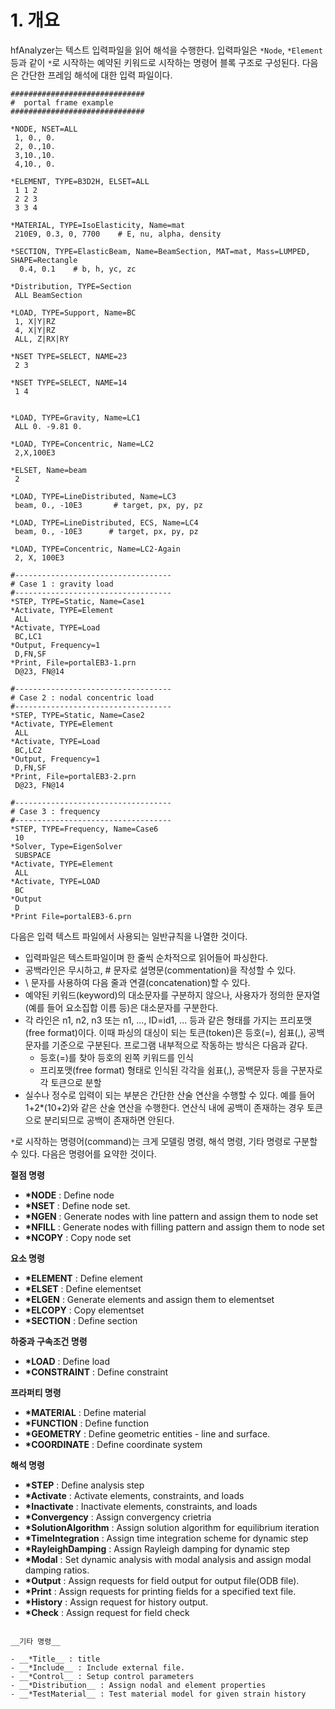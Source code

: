 # 1. 개요

hfAnalyzer는 텍스트 입력파일을 읽어 해석을 수행한다. 입력파일은 `*Node`, `*Element` 등과 같이 `*`로 시작하는 예약된 키워드로 시작하는 명령어 블록 구조로 구성된다. 다음은 간단한 프레임 해석에 대한 입력 파일이다.

```
##############################
#  portal frame example
##############################

*NODE, NSET=ALL
 1, 0., 0.
 2, 0.,10.
 3,10.,10.
 4,10., 0.

*ELEMENT, TYPE=B3D2H, ELSET=ALL
 1 1 2 
 2 2 3
 3 3 4

*MATERIAL, TYPE=IsoElasticity, Name=mat
 210E9, 0.3, 0, 7700    # E, nu, alpha, density
 
*SECTION, TYPE=ElasticBeam, Name=BeamSection, MAT=mat, Mass=LUMPED, SHAPE=Rectangle
  0.4, 0.1    # b, h, yc, zc
 
*Distribution, TYPE=Section
 ALL BeamSection
 
*LOAD, TYPE=Support, Name=BC
 1, X|Y|RZ
 4, X|Y|RZ
 ALL, Z|RX|RY

*NSET TYPE=SELECT, NAME=23
 2 3

*NSET TYPE=SELECT, NAME=14
 1 4

 
*LOAD, TYPE=Gravity, Name=LC1
 ALL 0. -9.81 0.
 
*LOAD, TYPE=Concentric, Name=LC2
 2,X,100E3

*ELSET, Name=beam
 2
 
*LOAD, TYPE=LineDistributed, Name=LC3
 beam, 0., -10E3       # target, px, py, pz
 
*LOAD, TYPE=LineDistributed, ECS, Name=LC4
 beam, 0., -10E3      # target, px, py, pz
 
*LOAD, TYPE=Concentric, Name=LC2-Again
 2, X, 100E3
 
#-----------------------------------
# Case 1 : gravity load
#-----------------------------------
*STEP, TYPE=Static, Name=Case1
*Activate, TYPE=Element
 ALL
*Activate, TYPE=Load
 BC,LC1 
*Output, Frequency=1
 D,FN,SF
*Print, File=portalEB3-1.prn 
 D@23, FN@14

#-----------------------------------
# Case 2 : nodal concentric load
#-----------------------------------
*STEP, TYPE=Static, Name=Case2
*Activate, TYPE=Element
 ALL
*Activate, TYPE=Load
 BC,LC2
*Output, Frequency=1
 D,FN,SF
*Print, File=portalEB3-2.prn 
 D@23, FN@14

#-----------------------------------
# Case 3 : frequency
#-----------------------------------
*STEP, TYPE=Frequency, Name=Case6
 10
*Solver, Type=EigenSolver
 SUBSPACE
*Activate, TYPE=Element
 ALL 
*Activate, TYPE=LOAD
 BC 
*Output
 D
*Print File=portalEB3-6.prn 
```


다음은 입력 텍스트 파일에서 사용되는 일반규칙을 나열한 것이다. 

- 입력파일은 텍스트파일이며 한 줄씩 순차적으로 읽어들어 파싱한다. 
- 공백라인은 무시하고, # 문자로 설명문(commentation)을 작성할 수 있다.
- \ 문자를 사용하여 다음 줄과 연결(concatenation)할 수 있다.
- 예약된 키워드(keyword)의 대소문자를 구분하지 않으나, 사용자가 정의한 문자열(예를 들어 요소집합 이름 등)은 대소문자를 구분한다.
- 각 라인은 n1, n2, n3 또는 n1, ..., ID=id1, ... 등과 같은 형태를 가지는 프리포맷(free format)이다. 이때 파싱의 대싱이 되는 토큰(token)은 등호(=), 쉼표(,), 공백문자를 기준으로 구분된다. 프로그램 내부적으로 작동하는 방식은 다음과 같다.
    * 등호(=)를 찾아 등호의 왼쪽 키워드를 인식
    * 프리포맷(free format) 형태로 인식된 각각을 쉼표(,), 공백문자 등을 구분자로 각 토큰으로 분할
- 실수나 정수로 입력이 되는 부분은 간단한 산술 연산을 수행할 수 있다. 예를 들어 1+2*(10+2)와 같은 산술 연산을 수행한다. 연산식 내에 공백이 존재하는 경우 토큰으로 분리되므로 공백이 존재하면 안된다. 

`*`로 시작하는 명령어(command)는 크게 모델링 명령, 해석 명령, 기타 명령로 구분할 수 있다. 다음은 명령어를 요약한 것이다.


__절점 명령__

- __*NODE__ : Define node 
- __*NSET__ : Define node set. 
- __*NGEN__ : Generate nodes with line pattern and assign them to node set
- __*NFILL__ : Generate nodes with filling pattern and assign them to node set 
- __*NCOPY__ : Copy node set

__요소 명령__

- __*ELEMENT__ : Define element 
- __*ELSET__ : Define elementset
- __*ELGEN__ : Generate elements and assign them to elementset
- __*ELCOPY__ : Copy elementset
- __*SECTION__ : Define section

__하중과 구속조건 명령__

- __*LOAD__ : Define load
- __*CONSTRAINT__ : Define constraint

__프라퍼티 명령__

- __*MATERIAL__ : Define material
- __*FUNCTION__ : Define function
- __*GEOMETRY__ : Define geometric entities - line and surface.
- __*COORDINATE__ : Define coordinate system

__해석 명령__

- __*STEP__ : Define analysis step
- __*Activate__ : Activate elements, constraints, and loads
- __*Inactivate__ : Inactivate elements, constraints, and loads
- __*Convergency__ : Assign convergency crietria
- __*SolutionAlgorithm__ : Assign solution algorithm for equilibrium iteration
- __*TimeIntegration__ : Assign time integration scheme for dynamic step
- __*RayleighDamping__ : Assign Rayleigh damping for dynamic step
- __*Modal__ : Set dynamic analysis with modal analysis and assign modal damping ratios.
- __*Output__ : Assign requests for field output for output file(ODB file).
- __*Print__ : Assign requests for printing fields for a specified text file. 
- __*History__ : Assign request for history output. 
- __*Check__ : Assign request for field check
~~~~

__기타 명령__

- __*Title__ : title 
- __*Include__ : Include external file.
- __*Control__ : Setup control parameters
- __*Distribution__ : Assign nodal and element properties
- __*TestMaterial__ : Test material model for given strain history


